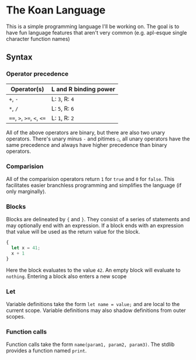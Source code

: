 # The Koan Language
This is a simple programming language I'll be working on. The goal is to have fun language features that aren't very common (e.g. apl-esque single character function names)

## Syntax
### Operator precedence
| Operator(s)                | L and R binding power     |
| -------------------------- | ------------------------- |
| `+`, `-`                   | L: `3`, R: `4`            |
| `*`, `/`                   | L: `5`, R: `6`            |
| `==`, `>`, `>=`, `<`, `<=` | L: `1`, R: `2`            |

All of the above operators are binary, but there are also two unary operators. There's unary minus `-` and pitimes `○`, all unary operators have the same precedence and always have higher precedence than binary operators.

### Comparision
All of the comparision operators return `1` for `true` and `0` for `false`. This facilitates easier branchless programming and simplifies the language (if only marginally).

### Blocks
Blocks are delineated by `{` and `}`. They consist of a series of statements and may optionally end with an expression. If a block ends with an expression that value will be used as the return value for the block.

```js
{
  let x = 41;
  x + 1
}
```

Here the block evaluates to the value `42`. An empty block will evaluate to `nothing`. Entering a block also enters a new scope

### Let
Variable definitions take the form `let name = value;` and are local to the current scope. Variable definitions may also shadow definitions from outer scopes.

### Function calls
Function calls take the form `name(param1, param2, param3)`. The stdlib provides a function named `print`.
